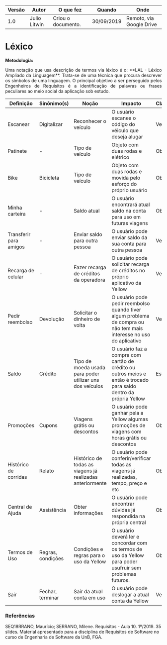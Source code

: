 |Versão| Autor | O que fez |  Quando | Onde |
|------|------| --------  |-------- | -----|
|1.0| Julio Litwin | Criou o documento. |30/09/2019| Remoto, via Google Drive|

# Léxico

**Metodologia:**

<p align="justify">Uma notação que usa descrição de termos via léxico é o: **LAL - Léxico Ampliado da Linguagem**. Trata-se de uma técnica que procura descrever os símbolos de uma linguagem. O principal objetivo a ser perseguido pelos Engenheiros de Requisitos é a identificação de palavras ou frases peculiares ao meio social da aplicação sob estudo.</p>

| Definição | Sinônimo(s) | Noção | Impacto | Classificação |
|-----|---------|------|---------|---------|
| Escanear | Digitalizar | Reconhecer o veículo | O usuário escanea o código do véiculo que deseja alugar | Verbo
| Patinete | - | Tipo de veículo | Objeto com duas rodas e elétrico | Objeto
| Bike | Bicicleta | Tipo de veículo | Objeto com duas rodas e movida pelo esforço do próprio usuário | Objeto
| Minha carteira | - | Saldo atual | O usuário encontrará atual saldo na conta para uso em futuras viagens | Objeto
| Transferir para amigos | - | Enviar saldo para outra pessoa | O usuário pode enviar saldo da sua conta para outra pessoa | Verbo
| Recarga de celular | - | Fazer recarga de créditos da operadora | O usuário pode solicitar recarga de créditos no próprio aplicativo da Yellow | Verbo
| Pedir reembolso | Devolução | Solicitar o dinheiro de volta | O usuário pode pedir reembolso quando tiver algum problema de compra ou não tem mais interesse no uso do aplicativo | Verbo
| Saldo | Crédito | Tipo de moeda usada para poder utilizar uns dos veículos | O usuário faz a compra com cartão de crédito ou outros meios e então é trocado para saldo dentro da própria Yellow | Estado
| Promoções | Cupons | Viagens grátis ou descontos | O usuário pode ganhar pela a Yellow algumas promoções de viagens com horas grátis ou descontos | Objeto
| Histórico de corridas | Relato | Histórico de todas as viagens já realizadas anteriormente | O usuário pode conferir/verificar todas as viagens já realizadas, tempo, preço e etc | Objeto
| Central de Ajuda | Assistência | Obter informações | O usuário pode encontrar dúvidas já respondida na própria central | Objeto
| Termos de Uso | Regras, condições | Condições e regras para o uso da Yellow | O usuário deverá ler e concordar com os termos de uso da Yellow para poder usufruir sem problemas futuros. | Objeto
| Sair | Fechar, terminar | Sair da atual conta em uso | O usuário pode deslogar a atual conta da Yellow | Verbo

### Referências
SEQ18RRANO, Maurício; SERRANO, Milene. Requisitos - Aula 10. 1º/2019. 35 slides. Material apresentado para a disciplina de Requisitos de Software no curso de Engenharia de Software da UnB, FGA.
